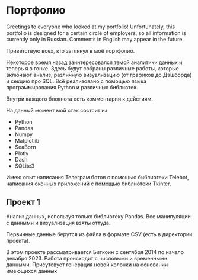 # Портфолио

Greetings to everyone who looked at my portfolio! 
Unfortunately, this portfolio is designed for a certain circle of employers, so all information is currently only in Russian. Comments in English may appear in the future.

Приветствую всех, кто заглянул в моё портфолио.

Некоторое время назад заинтересовался темой аналитики данных и теперь я в гонке.
Здесь будут собраны различные работы, которые включают анализ, различную визуализацию (от графиков до Дэшборда) и секцию про SQL.
Всё реализовано с помощью языка программирования Python и различных библиотек.

Внутри каждого блокнота есть комментарии к дейстиям.

На данный момент мой стэк состоит из:
- Python
- Pandas
- Numpy
- Matplotlib
- SeaBorn
- Plotly
- Dash
- SQLite3

Имею опыт написания Телеграм ботов с помощью библиотеки Telebot, написания оконных приложений с помощью библиотеки Tkinter.


## Проект 1

Анализ данных, используя только библиотеку Pandas.
Все манипуляции с данными и визуализация взяты оттуда.

Первичные данные берутся из файла в формате CSV (есть в директории проекта). 

В этом проекте рассматривается Биткоин с сентября 2014 по начало декабря 2023. Работа происходит с числовыми и временными данными.
Присутсвует генерация новой колонки на основании имеющихся данных
